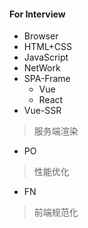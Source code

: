 #### For Interview

* Browser
* HTML+CSS
* JavaScript
* NetWork
* SPA-Frame
    * Vue
    * React
* Vue-SSR
> 服务端渲染
* PO
> 性能优化
* FN
> 前端规范化
